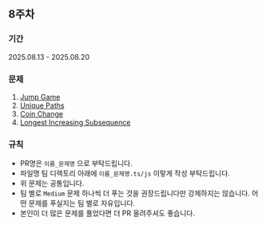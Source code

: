 ## 8주차

### 기간

2025.08.13 - 2025.08.20

### 문제

1. [Jump Game](https://leetcode.com/explore/interview/card/top-interview-questions-medium/111/dynamic-programming/807/)
2. [Unique Paths](https://leetcode.com/explore/interview/card/top-interview-questions-medium/111/dynamic-programming/808/)
3. [Coin Change](https://leetcode.com/explore/interview/card/top-interview-questions-medium/111/dynamic-programming/809/)
4. [Longest Increasing Subsequence](https://leetcode.com/explore/interview/card/top-interview-questions-medium/111/dynamic-programming/810/)

### 규칙

- PR명은 `이름_문제명` 으로 부탁드립니다.
- 파일명 팀 디렉토리 아래에 `이름_문제명.ts/js` 이렇게 작성
  부탁드립니다.
- 위 문제는 공통입니다.
- 팀 별로 `Medium` 문제 하나씩 더 푸는 것을 권장드립니다만 강제하지는 않습니다. 어떤 문제를 푸실지는 팀 별로 자유입니다.
- 본인이 더 많은 문제를 풀었다면 더 PR 올려주셔도 좋습니다.
